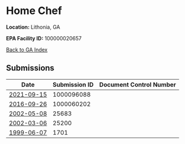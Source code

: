# Home Chef

**Location:** Lithonia, GA

**EPA Facility ID:** 100000020657

[Back to GA Index](../../index.md)

## Submissions

| Date | Submission ID | Document Control Number |
|------|--------------|-------------------------|
| [2021-09-15](submissions/1000096088.md) | 1000096088 |  |
| [2016-09-26](submissions/1000060202.md) | 1000060202 |  |
| [2002-05-08](submissions/25683.md) | 25683 |  |
| [2002-03-06](submissions/25200.md) | 25200 |  |
| [1999-06-07](submissions/1701.md) | 1701 |  |
